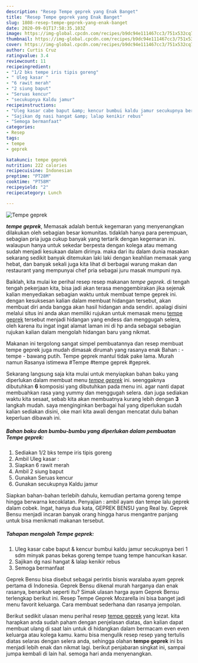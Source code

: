```yaml
---
description: "Resep Tempe geprek yang Enak Banget"
title: "Resep Tempe geprek yang Enak Banget"
slug: 1808-resep-tempe-geprek-yang-enak-banget
date: 2020-09-01T17:58:35.103Z
image: https://img-global.cpcdn.com/recipes/b9dc94e111467cc3/751x532cq70/tempe-geprek-foto-resep-utama.jpg
thumbnail: https://img-global.cpcdn.com/recipes/b9dc94e111467cc3/751x532cq70/tempe-geprek-foto-resep-utama.jpg
cover: https://img-global.cpcdn.com/recipes/b9dc94e111467cc3/751x532cq70/tempe-geprek-foto-resep-utama.jpg
author: Curtis Cruz
ratingvalue: 3.4
reviewcount: 11
recipeingredient:
- "1/2 bks tempe iris tipis goreng"
- " Uleg kasar "
- "6 rawit merah"
- "2 siung baput"
- "Seruas kencur"
- "secukupnya Kaldu jamur"
recipeinstructions:
- "Uleg kasar cabe baput &amp; kencur bumbui kaldu jamur secukupnya beri 1 sdm minyak panas bekas goreng tempe tuang tempe hancurkan kasar."
- "Sajikan dg nasi hangat &amp; lalap kenikir rebus"
- "Semoga bermanfaat"
categories:
- Resep
tags:
- tempe
- geprek

katakunci: tempe geprek 
nutrition: 222 calories
recipecuisine: Indonesian
preptime: "PT28M"
cooktime: "PT58M"
recipeyield: "2"
recipecategory: Lunch

---
```



![Tempe geprek](https://img-global.cpcdn.com/recipes/b9dc94e111467cc3/751x532cq70/tempe-geprek-foto-resep-utama.jpg)

<b><i>tempe geprek</i></b>, Memasak adalah bentuk kegemaran yang menyenangkan dilakukan oleh sebagian besar komunitas. tidaklah hanya para perempuan, sebagian pria juga cukup banyak yang tertarik dengan kegemaran ini. walaupun hanya untuk sekedar berpesta dengan kolega atau memang sudah menjadi kesukaan dalam dirinya. maka dari itu dalam dunia masakan sekarang sedikit banyak ditemukan laki laki dengan keahlian memasak yang hebat, dan banyak sekali juga kita lihat di berbagai warung makan dan restaurant yang mempunyai chef pria sebagai juru masak mumpuni nya.

Baiklah, kita mulai ke perihal resep resep makanan <i>tempe geprek</i>. di tengah tengah pekerjaan kita, bisa jadi akan terasa menggembirakan jika sejenak kalian menyediakan sebagian waktu untuk membuat tempe geprek ini. dengan kesuksesan kalian dalam membuat hidangan tersebut, akan membuat diri anda bangga akan hasil hidangan anda sendiri. apalagi disini melalui situs ini anda akan memiliki rujukan untuk memasak menu <u>tempe geprek</u> tersebut menjadi hidangan yang endess dan menggugah selera, oleh karena itu ingat ingat alamat laman ini di hp anda sebagai sebagian rujukan kalian dalam mengolah hidangan baru yang nikmat.

Makanan ini tergolong sangat simpel pembuatannya dan resep membuat tempe geprek juga mudah dimasak dirumah yang rasanya enak Bahan : - tempe - bawang putih. Tempe geprek mantul tidak pake lama. Murah namun Rasanya istimewa #Tempe #tempe geprek #geprek.


Sekarang langsung saja kita mulai untuk menyiapkan bahan baku yang diperlukan dalam membuat menu <u><i>tempe geprek</i></u> ini. seenggaknya dibutuhkan <b>6</b> komposisi yang dibutuhkan pada menu ini. agar nanti dapat membuahkan rasa yang yummy dan menggugah selera. dan juga sediakan waktu kita sesaat, sebab kita akan membuatnya kurang lebih dengan <b>3</b> langkah mudah. saya menginginkan berbagai hal yang diperlukan sudah kalian sediakan disini, oke mari kita awali dengan mencatat dulu bahan keperluan dibawah ini.

<!--inarticleads1-->

##### Bahan baku dan bumbu-bumbu yang diperlukan dalam pembuatan Tempe geprek:

1. Sediakan 1/2 bks tempe iris tipis goreng
1. Ambil  Uleg kasar :
1. Siapkan 6 rawit merah
1. Ambil 2 siung baput
1. Gunakan Seruas kencur
1. Gunakan secukupnya Kaldu jamur


Siapkan bahan-bahan terlebih dahulu, kemudian pertama goreng tempe hingga berwarna kecoklatan. Penyajian : ambil ayam dan tempe lalu geprek dalam cobek. Ingat, hanya dua kata, GEPREK BENSU yang Real by. Geprek Bensu menjadi incaran banyak orang hingga harus mengantre panjang untuk bisa menikmati makanan tersebut. 

<!--inarticleads2-->

##### Tahapan mengolah Tempe geprek:

1. Uleg kasar cabe baput &amp; kencur bumbui kaldu jamur secukupnya beri 1 sdm minyak panas bekas goreng tempe tuang tempe hancurkan kasar.
1. Sajikan dg nasi hangat &amp; lalap kenikir rebus
1. Semoga bermanfaat


Geprek Bensu bisa disebut sebagai perintis bisnis waralaba ayam geprek pertama di Indonesia. Geprek Bensu dikenal murah harganya dan enak rasanya, benarkah seperti itu? Simak ulasan harga ayam Geprek Bensu terlengkap berikut ini. Resep Tempe Geprek Mozarella ini bisa banget jadi menu favorit keluarga. Cara membuat sederhana dan rasanya jempolan. 

Berikut sedikit ulasan menu perihal resep <u>tempe geprek</u> yang lezat. kita harapkan anda sudah paham dengan penjelasan diatas, dan kalian dapat membuat ulang di saat lain untuk di hidangkan dalam bermacam even even keluarga atau kolega kamu. kamu bisa mengulik resep resep yang tertulis diatas selaras dengan selera anda, sehingga olahan <b>tempe geprek</b> ini bs menjadi lebih enak dan nikmat lagi. berikut penjabaran singkat ini, sampai jumpa kembali di lain hal. semoga hari anda menyenangkan.
